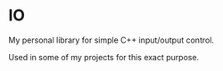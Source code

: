 # IO

My personal library for simple C++ input/output control.

Used in some of my projects for this exact purpose.
